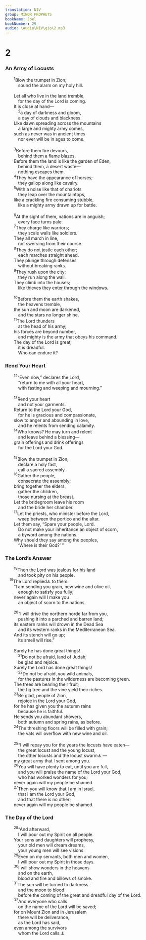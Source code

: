```yaml
---
translation: NIV
group: MINOR PROPHETS
bookName: Joel 
bookNumber: 29
audio: \Audio\NIV\gio\2.mp3
---
```


<div class="title"><h1>2</h1><h3>An Army of Locusts </h3></div>
<span class="verse gio_2_1">  <sup>1</sup>Blow the trumpet in Zion; <br/>   sound the alarm on my holy hill. <br/><br/>  Let all who live in the land tremble, <br/>   for the day of the Lord is coming. <br/>  It is close at hand— <br/></span>
<span class="verse gio_2_2">   <sup>2</sup>a day of darkness and gloom, <br/>   a day of clouds and blackness. <br/>  Like dawn spreading across the mountains <br/>   a large and mighty army comes, <br/>  such as never was in ancient times <br/>   nor ever will be in ages to come. <br/><br/></span>
<span class="verse gio_2_3">  <sup>3</sup>Before them fire devours, <br/>   behind them a flame blazes. <br/>  Before them the land is like the garden of Eden, <br/>   behind them, a desert waste— <br/>   nothing escapes them. <br/></span>
<span class="verse gio_2_4">  <sup>4</sup>They have the appearance of horses; <br/>   they gallop along like cavalry. <br/></span>
<span class="verse gio_2_5">  <sup>5</sup>With a noise like that of chariots <br/>   they leap over the mountaintops, <br/>  like a crackling fire consuming stubble, <br/>   like a mighty army drawn up for battle. <br/><br/></span>
<span class="verse gio_2_6">  <sup>6</sup>At the sight of them, nations are in anguish; <br/>   every face turns pale. <br/></span>
<span class="verse gio_2_7">  <sup>7</sup>They charge like warriors; <br/>   they scale walls like soldiers. <br/>  They all march in line, <br/>   not swerving from their course. <br/></span>
<span class="verse gio_2_8">  <sup>8</sup>They do not jostle each other; <br/>   each marches straight ahead. <br/>  They plunge through defenses <br/>   without breaking ranks. <br/></span>
<span class="verse gio_2_9">  <sup>9</sup>They rush upon the city; <br/>   they run along the wall. <br/>  They climb into the houses; <br/>   like thieves they enter through the windows. <br/><br/></span>
<span class="verse gio_2_10">  <sup>10</sup>Before them the earth shakes, <br/>   the heavens tremble, <br/>  the sun and moon are darkened, <br/>   and the stars no longer shine. <br/></span>
<span class="verse gio_2_11">  <sup>11</sup>The Lord thunders <br/>   at the head of his army; <br/>  his forces are beyond number, <br/>   and mighty is the army that obeys his command. <br/>  The day of the Lord is great; <br/>   it is dreadful. <br/>   Who can endure it? <br/></span>
<div class="title"><h3>Rend Your Heart </h3></div>
<span class="verse gio_2_12">  <sup>12</sup>“Even now,” declares the Lord, <br/>   “return to me with all your heart, <br/>   with fasting and weeping and mourning.” <br/><br/></span>
<span class="verse gio_2_13">  <sup>13</sup>Rend your heart <br/>   and not your garments. <br/>  Return to the Lord your God, <br/>   for he is gracious and compassionate, <br/>  slow to anger and abounding in love, <br/>   and he relents from sending calamity. <br/></span>
<span class="verse gio_2_14">  <sup>14</sup>Who knows? He may turn and relent <br/>   and leave behind a blessing— <br/>  grain offerings and drink offerings <br/>   for the Lord your God. <br/><br/></span>
<span class="verse gio_2_15">  <sup>15</sup>Blow the trumpet in Zion, <br/>   declare a holy fast, <br/>   call a sacred assembly. <br/></span>
<span class="verse gio_2_16">  <sup>16</sup>Gather the people, <br/>   consecrate the assembly; <br/>  bring together the elders, <br/>   gather the children, <br/>   those nursing at the breast. <br/>  Let the bridegroom leave his room <br/>   and the bride her chamber. <br/></span>
<span class="verse gio_2_17">  <sup>17</sup>Let the priests, who minister before the Lord, <br/>   weep between the portico and the altar. <br/>  Let them say, “Spare your people, Lord. <br/>   Do not make your inheritance an object of scorn, <br/>   a byword among the nations. <br/>  Why should they say among the peoples, <br/>   ‘Where is their God?’ ” <br/></span>
<div class="title"><h3>The Lord’s Answer </h3></div>
<span class="verse gio_2_18">  <sup>18</sup>Then the Lord was jealous for his land <br/>   and took pity on his people. <br/></span>
<span class="verse gio_2_19"> <sup>19</sup>The Lord replied<a data-toggle="tooltip" data-placement="bottom" title="Or Lordwill be jealous … / and take pity … / 19The Lordwill reply">⚓</a> to them: <br/>  “I am sending you grain, new wine and olive oil, <br/>   enough to satisfy you fully; <br/>  never again will I make you <br/>   an object of scorn to the nations. <br/><br/></span>
<span class="verse gio_2_20">  <sup>20</sup>“I will drive the northern horde far from you, <br/>   pushing it into a parched and barren land; <br/>  its eastern ranks will drown in the Dead Sea <br/>   and its western ranks in the Mediterranean Sea. <br/>  And its stench will go up; <br/>   its smell will rise.” <br/><br/>  Surely he has done great things! <br/></span>
<span class="verse gio_2_21">   <sup>21</sup>Do not be afraid, land of Judah; <br/>   be glad and rejoice. <br/>  Surely the Lord has done great things! <br/></span>
<span class="verse gio_2_22">   <sup>22</sup>Do not be afraid, you wild animals, <br/>   for the pastures in the wilderness are becoming green. <br/>  The trees are bearing their fruit; <br/>   the fig tree and the vine yield their riches. <br/></span>
<span class="verse gio_2_23">  <sup>23</sup>Be glad, people of Zion, <br/>   rejoice in the Lord your God, <br/>  for he has given you the autumn rains <br/>   because he is faithful. <br/>  He sends you abundant showers, <br/>   both autumn and spring rains, as before. <br/></span>
<span class="verse gio_2_24">  <sup>24</sup>The threshing floors will be filled with grain; <br/>   the vats will overflow with new wine and oil. <br/><br/></span>
<span class="verse gio_2_25">  <sup>25</sup>“I will repay you for the years the locusts have eaten— <br/>   the great locust and the young locust, <br/>   the other locusts and the locust swarm<a data-toggle="tooltip" data-placement="bottom" title="The precise meaning of the four Hebrew words used here for locusts is uncertain.">⚓</a> — <br/>  my great army that I sent among you. <br/></span>
<span class="verse gio_2_26">  <sup>26</sup>You will have plenty to eat, until you are full, <br/>   and you will praise the name of the Lord your God, <br/>   who has worked wonders for you; <br/>  never again will my people be shamed. <br/></span>
<span class="verse gio_2_27">  <sup>27</sup>Then you will know that I am in Israel, <br/>   that I am the Lord your God, <br/>   and that there is no other; <br/>  never again will my people be shamed. <br/></span>
<div class="title"><h3>The Day of the Lord </h3></div>
<span class="verse gio_2_28">  <sup>28</sup>“And afterward, <br/>   I will pour out my Spirit on all people. <br/>  Your sons and daughters will prophesy, <br/>   your old men will dream dreams, <br/>   your young men will see visions. <br/></span>
<span class="verse gio_2_29">  <sup>29</sup>Even on my servants, both men and women, <br/>   I will pour out my Spirit in those days. <br/></span>
<span class="verse gio_2_30">  <sup>30</sup>I will show wonders in the heavens <br/>   and on the earth, <br/>   blood and fire and billows of smoke. <br/></span>
<span class="verse gio_2_31">  <sup>31</sup>The sun will be turned to darkness <br/>   and the moon to blood <br/>   before the coming of the great and dreadful day of the Lord. <br/></span>
<span class="verse gio_2_32">  <sup>32</sup>And everyone who calls <br/>   on the name of the Lord will be saved; <br/>  for on Mount Zion and in Jerusalem <br/>   there will be deliverance, <br/>   as the Lord has said, <br/>  even among the survivors <br/>   whom the Lord calls.<a data-toggle="tooltip" data-placement="bottom" title="In Hebrew texts 2:28-32 is numbered 3:1-5.">⚓</a><br/></span>
